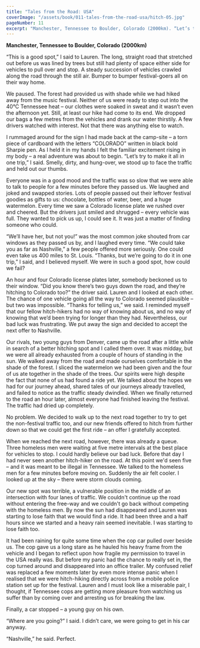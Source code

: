 ```yaml
---
title: "Tales from the Road: USA"
coverImage: "/assets/book/011-tales-from-the-road-usa/hitch-05.jpg"
pageNumber: 11
excerpt: "Manchester, Tennessee to Boulder, Colorado (2000km). “Let’s try to make it all in one trip,” I said. Smelly, dirty, and hung-over, we stood up to face the traffic and held out our thumbs."
---
```


**Manchester, Tennessee to Boulder, Colorado (2000km)**

“This is a good spot,” I said to Lauren. The long, straight road that stretched out before us was lined by trees but still had plenty of space either side for vehicles to pull over and stop. A steady succession of vehicles crawled along the road through the still air. Bumper to bumper festival-goers all on their way home.

We paused. The forest had provided us with shade while we had hiked away from the music festival. Neither of us were ready to step out into the 40°C Tennessee heat – our clothes were soaked in sweat and it wasn’t even the afternoon yet. Still, at least our hike had come to its end. We dropped our bags a few metres from the vehicles and drank our water thirstily. A few drivers watched with interest. Not that there was anything else to watch.

I rummaged around for the sign I had made back at the camp-site – a torn piece of cardboard with the letters “COLORADO” written in black bold Sharpie pen. As I held it in my hands I felt the familiar excitement rising in my body – a real adventure was about to begin. “Let’s try to make it all in one trip,” I said. Smelly, dirty, and hung-over, we stood up to face the traffic and held out our thumbs.

Everyone was in a good mood and the traffic was so slow that we were able to talk to people for a few minutes before they passed us. We laughed and joked and swapped stories. Lots of people passed out their leftover festival goodies as gifts to us: chocolate, bottles of water, beer, and a huge watermelon. Every time we saw a Colorado license plate we rushed over and cheered. But the drivers just smiled and shrugged – every vehicle was full. They wanted to pick us up, I could see it. It was just a matter of finding someone who could.

“We’ll have her, but not you!” was the most common joke shouted from car windows as they passed us by, and I laughed every time. “We could take you as far as Nashville,” a few people offered more seriously. One could even take us 400 miles to St. Louis. “Thanks, but we’re going to do it in one trip,” I said, and I believed myself. We were in such a good spot, how could we fail?

An hour and four Colorado license plates later, somebody beckoned us to their window. “Did you know there’s two guys down the road, and they’re hitching to Colorado too?” the driver said. Lauren and I looked at each other. The chance of one vehicle going all the way to Colorado seemed plausible – but two was impossible. “Thanks for telling us,” we said. I reminded myself that our fellow hitch-hikers had no way of knowing about us, and no way of knowing that we’d been trying for longer than they had. Nevertheless, our bad luck was frustrating. We put away the sign and decided to accept the next offer to Nashville.

Our rivals, two young guys from Denver, came up the road after a little while in search of a better hitching spot and I called them over. It was midday, but we were all already exhausted from a couple of hours of standing in the sun. We walked away from the road and made ourselves comfortable in the shade of the forest. I sliced the watermelon we had been given and the four of us ate together in the shade of the trees. Our spirits were high despite the fact that none of us had found a ride yet. We talked about the hopes we had for our journey ahead, shared tales of our journeys already travelled, and failed to notice as the traffic steady dwindled. When we finally returned to the road an hour later, almost everyone had finished leaving the festival. The traffic had dried up completely.

No problem. We decided to walk up to the next road together to try to get the non-festival traffic too, and our new friends offered to hitch from further down so that we could get the first ride – an offer I gratefully accepted.

When we reached the next road, however, there was already a queue. Three homeless men were waiting at five metre intervals at the best place for vehicles to stop. I could hardly believe our bad luck. Before that day I had never seen another hitch-hiker on the road. At this point we'd seen five – and it was meant to be illegal in Tennessee. We talked to the homeless men for a few minutes before moving on. Suddenly the air felt cooler. I looked up at the sky – there were storm clouds coming.

Our new spot was terrible, a vulnerable position in the middle of an intersection with four lanes of traffic. We couldn't continue up the road without entering the free-way and we couldn't go back without competing with the homeless men. By now the sun had disappeared and Lauren was starting to lose faith that we would find a ride. It had been three and a half hours since we started and a heavy rain seemed inevitable. I was starting to lose faith too.

It had been raining for quite some time when the cop car pulled over beside us. The cop gave us a long stare as he hauled his heavy frame from the vehicle and I began to reflect upon how fragile my permission to travel in the USA really was. But before my panic had the chance to really set in, the cop turned around and disappeared into an office trailer. My confused relief was replaced a few moments later by even more intense panic when I realised that we were hitch-hiking directly across from a mobile police station set up for the festival. Lauren and I must look like a miserable pair, I thought, if Tennessee cops are getting more pleasure from watching us suffer than by coming over and arresting us for breaking the law.

Finally, a car stopped – a young guy on his own.

“Where are you going?” I said. I didn’t care, we were going to get in his car anyway.

“Nashville,” he said. Perfect.
